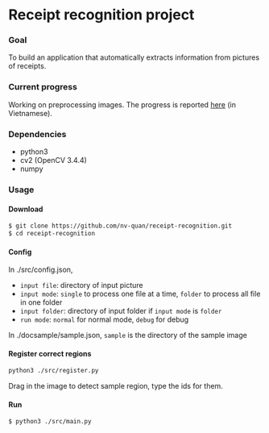 # Receipt recognition project
### Goal
To build an application that automatically extracts information from pictures of receipts.
### Current progress
Working on preprocessing images. The progress is reported [here](https://github.com/nv-quan/receipt-recognition/blob/report/report.md) (in Vietnamese).
### Dependencies
* python3
* cv2 (OpenCV 3.4.4)
* numpy
### Usage
#### Download
```sh
$ git clone https://github.com/nv-quan/receipt-recognition.git
$ cd receipt-recognition
```
#### Config
In ./src/config.json, 
- `input file`: directory of input picture
- `input mode`: `single` to process one file at a time, `folder` to process all file in one folder
- `input folder`: directory of input folder if `input mode` is `folder`
- `run mode`: `normal` for normal mode, `debug` for debug

In ./docsample/sample.json, `sample` is the directory of the sample image
#### Register correct regions
```sh
python3 ./src/register.py
```
Drag in the image to detect sample region, type the ids for them.
#### Run
```
$ python3 ./src/main.py
```
